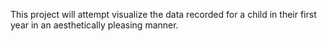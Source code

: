 This project will attempt visualize the data recorded for a child in their first year in an aesthetically pleasing manner.
